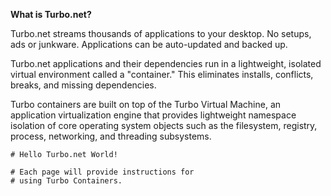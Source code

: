 **What is Turbo.net?**

Turbo.net streams thousands of applications to your desktop. No setups, ads or junkware. Applications can be auto-updated and backed up.

Turbo.net applications and their dependencies run in a lightweight, isolated virtual environment called a "container." This eliminates installs, conflicts, breaks, and missing dependencies.

Turbo containers are built on top of the Turbo Virtual Machine, an application virtualization engine that provides lightweight namespace isolation of core operating system objects such as the filesystem, registry, process, networking, and threading subsystems.

    # Hello Turbo.net World!
    
    # Each page will provide instructions for
    # using Turbo Containers.


